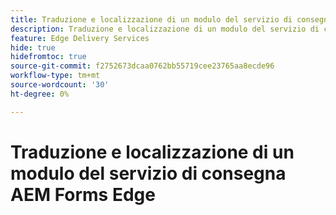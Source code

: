 ```yaml
---
title: Traduzione e localizzazione di un modulo del servizio di consegna AEM Forms Edge
description: Traduzione e localizzazione di un modulo del servizio di consegna AEM Forms Edge
feature: Edge Delivery Services
hide: true
hidefromtoc: true
source-git-commit: f2752673dcaa0762bb55719cee23765aa8ecde96
workflow-type: tm+mt
source-wordcount: '30'
ht-degree: 0%

---
```



# Traduzione e localizzazione di un modulo del servizio di consegna AEM Forms Edge

